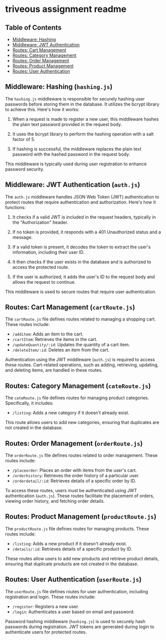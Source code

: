 # triveous assignment readme

## Table of Contents

- [Middleware: Hashing](#middleware-hashing)
- [Middleware: JWT Authentication](#middleware-jwt-authentication)
- [Routes: Cart Management](#routes-cart-management)
- [Routes: Category Management](#routes-category-management)
- [Routes: Order Management](#routes-order-management)
- [Routes: Product Management](#routes-product-management)
- [Routes: User Authentication](#routes-user-authentication)

## Middleware: Hashing (`hashing.js`)

The `hashing.js` middleware is responsible for securely hashing user passwords before storing them in the database. It utilizes the bcrypt library to achieve this. Here's how it works:

1. When a request is made to register a new user, this middleware hashes the plain text password provided in the request body.

2. It uses the bcrypt library to perform the hashing operation with a salt factor of 5.

3. If hashing is successful, the middleware replaces the plain text password with the hashed password in the request body.

This middleware is typically used during user registration to enhance password security.


## Middleware: JWT Authentication (`auth.js`)

The `auth.js` middleware handles JSON Web Token (JWT) authentication to protect routes that require authentication and authorization. Here's how it functions:

1. It checks if a valid JWT is included in the request headers, typically in the "Authorization" header.

2. If no token is provided, it responds with a 401 Unauthorized status and a message.

3. If a valid token is present, it decodes the token to extract the user's information, including their user ID.

4. It then checks if the user exists in the database and is authorized to access the protected route.

5. If the user is authorized, it adds the user's ID to the request body and allows the request to continue.

This middleware is used to secure routes that require user authentication.

## Routes: Cart Management (`cartRoute.js`)

The `cartRoute.js` file defines routes related to managing a shopping cart. These routes include:

- `/additem`: Adds an item to the cart.
- `/cartItem`: Retrieves the items in the cart.
- `/updateQuantity/:id`: Updates the quantity of a cart item.
- `/deleteItem/:id`: Deletes an item from the cart.

Authentication using the JWT middleware (`auth.js`) is required to access these routes. Cart-related operations, such as adding, retrieving, updating, and deleting items, are handled in these routes.

## Routes: Category Management (`cateRoute.js`)

The `cateRoute.js` file defines routes for managing product categories. Specifically, it includes:

- `/listing`: Adds a new category if it doesn't already exist.

This route allows users to add new categories, ensuring that duplicates are not created in the database.

## Routes: Order Management (`orderRoute.js`)

The `orderRoute.js` file defines routes related to order management. These routes include:

- `/placeorder`: Places an order with items from the user's cart.
- `/orderhistory`: Retrieves the order history of a particular user.
- `/orderdetail/:id`: Retrieves details of a specific order by ID.

To access these routes, users must be authenticated using JWT authentication (`auth.js`). These routes facilitate the placement of orders, viewing order history, and fetching order details.

## Routes: Product Management (`productRoute.js`)

The `productRoute.js` file defines routes for managing products. These routes include:

- `/listing`: Adds a new product if it doesn't already exist.
- `/details/:id`: Retrieves details of a specific product by ID.

These routes allow users to add new products and retrieve product details, ensuring that duplicate products are not created in the database.

## Routes: User Authentication (`userRoute.js`)

The `userRoute.js` file defines routes for user authentication, including registration and login. These routes include:

- `/register`: Registers a new user.
- `/login`: Authenticates a user based on email and password.

Password hashing middleware (`hashing.js`) is used to securely hash passwords during registration. JWT tokens are generated during login to authenticate users for protected routes.

